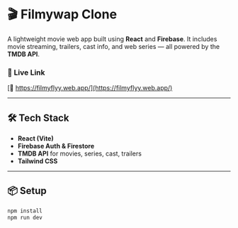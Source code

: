 # 🎬 Filmywap Clone

A lightweight movie web app built using **React** and **Firebase**. It includes movie streaming, trailers, cast info, and web series — all powered by the **TMDB API**.

### 🚀 Live Link  
[🔗 https://filmyflyy.web.app/](https://filmyflyy.web.app/)

---

## 🛠 Tech Stack

- **React (Vite)**
- **Firebase Auth & Firestore**
- **TMDB API** for movies, series, cast, trailers
- **Tailwind CSS**

---

## 📦 Setup

```bash
npm install
npm run dev
